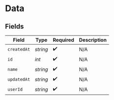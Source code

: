 # Data


## Fields

| Field              | Type               | Required           | Description        |
| ------------------ | ------------------ | ------------------ | ------------------ |
| `createdAt`        | *string*           | :heavy_check_mark: | N/A                |
| `id`               | *int*              | :heavy_check_mark: | N/A                |
| `name`             | *string*           | :heavy_check_mark: | N/A                |
| `updatedAt`        | *string*           | :heavy_check_mark: | N/A                |
| `userId`           | *string*           | :heavy_check_mark: | N/A                |